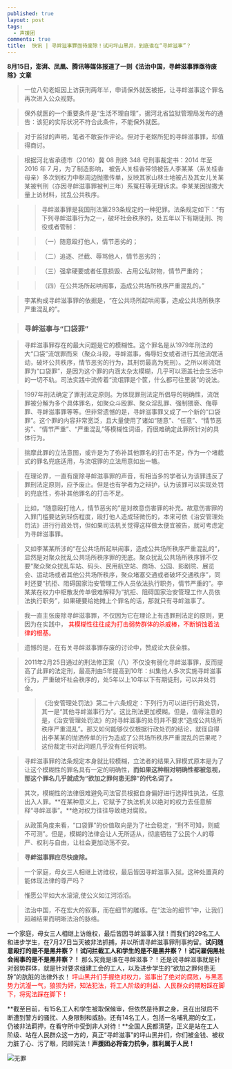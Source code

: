 ```yaml
---
published: true
layout: post
tags:
  - 声援团
comments: true
title:  快讯 | 寻衅滋事罪亟待废除！试问坪山黑井，到底谁在“寻衅滋事”？
---
```


**8月15日，澎湃、凤凰、腾讯等媒体报道了一则《法治中国，寻衅滋事罪亟待废除》文章**

> 一位八旬老妪因上访获刑两年半，申请保外就医被拒，让寻衅滋事这个罪名再次进入公众视野。

> 保外就医的一个重要条件是“生活不理自理”，据河北省监狱管理局发布的通告：该犯的实际状况不符合此条件，不能保外就医。

> 对于监狱的声明，笔者不敢妄作评论。但对于老妪所犯的寻衅滋事罪，却值得商讨。

> 根据河北省承德市（2016）冀 08 刑终 348 号刑事裁定书：2014 年至 2016 年 7 月，为了制造影响， 被告人关桂香带领被告人李某某（系关桂香母亲）多次到权力中枢周边抛撒传单，反映其家山林土地被占及其女儿关某某被判刑（亦因寻衅滋事罪被判三年）系冤枉等无理诉求。李某某因抛撒大量上访材料，扰乱公共秩序。

> > 寻衅滋事罪是我国刑法第293条规定的一种犯罪。法条规定如下：“有下列寻衅滋事行为之一，破坏社会秩序的，处五年以下有期徒刑、拘役或者管制：

> > （一）随意殴打他人，情节恶劣的；

> > （二）追逐、拦截、辱骂他人，情节恶劣的；

> > （三）强拿硬要或者任意损毁、占用公私财物，情节严重的；

> > （四）在公共场所起哄闹事，造成公共场所秩序严重混乱的。”

> 李某构成寻衅滋事罪的依据是，“在公共场所起哄闹事，造成公共场所秩序严重混乱的”。

> ### **寻衅滋事与“口袋罪”**

> 寻衅滋事罪存在的最大问题是它的模糊性。这个罪名是从1979年刑法的大“口袋”流氓罪而来（聚众斗殴，寻衅滋事，侮辱妇女或者进行其他流氓活动，破坏公共秩序，情节恶劣的行为，其刑罚最高为死刑）。之所以称流氓罪为“口袋罪”，是因为这个罪的内涵太杂太模糊，几乎可以涵盖社会生活中的一切不轨。司法实践中流传着“流氓罪是个筐，什么都可往里装”的说法。

> 1997年刑法确定了罪刑法定原则。为体现罪刑法定所倡导的明确性，流氓罪被分解为多个具体罪名，如聚众斗殴罪、聚众淫乱罪、强制猥亵、侮辱罪、寻衅滋事罪等等。但非常遗憾的是，寻衅滋事罪又成了一个新的“口袋罪”。这个罪的内容非常宽泛，且大量使用了诸如“随意”、“任意”、“情节恶劣”、“情节严重”、“严重混乱”等模糊性词语，而很难确定此罪所针对的具体行为。

> 揣摩此罪的立法意图，或许是为了弥补其他罪名的打击不足，作为一个堵截式的罪名兜底适用，与流氓罪的立法用意如出一辙。

> 在理论界，一直有废除寻衅滋事罪的声音，有相当多的学者认为该罪违反了罪刑法定原则，应予废止。但是也有学者为之辩护，认为该罪可以实现处罚的兜底性，弥补其他罪名的打击不足。

> 比如，“随意殴打他人，情节恶劣的”是对故意伤害罪的补充。故意伤害罪的入罪门槛要达到轻伤程度，殴打他人造成轻微伤的，本来可依《治安管理处罚法》进行行政处罚，但如果司法机关觉得这样做太便宜被告，就可考虑定为寻衅滋事罪。

> 又如李某某所涉的“在公共场所起哄闹事，造成公共场所秩序严重混乱的”，显然是对聚众扰乱公共场所秩序罪的兜底。聚众扰乱公共场所秩序罪不仅要“聚众聚众扰乱车站、码头、民用航空站、商场、公园、影剧院、展览会、运动场或者其他公共场所秩序，聚众堵塞交通或者破坏交通秩序”，同时还要“抗拒、阻碍国家治安管理工作人员依法执行职务，情节严重的”。李某某在权力中枢散发传单很难解释为“抗拒、阻碍国家治安管理工作人员依法执行职务”，如果硬要给她摊上个罪名的话，那就只有寻衅滋事了。

> 我一直主张废除寻衅滋事罪，不仅因为它在理论上有违罪刑法定的原则，更因为在实践中，<font color="red"> 其模糊性往往成为打击弱势群体的杀威棒，不断销蚀着法律的根基。 </font>

> 遗憾的是，在有关寻衅滋事罪存废的讨论中，赞成论大获全胜。

> 2011年2月25日通过的刑法修正案（八）不仅没有弱化寻衅滋事罪，反而提高了此罪的法定刑，最高刑由5年提高到10年：纠集他人多次实施寻衅滋事行为，严重破坏社会秩序的，处5年以上10年以下有期徒刑，可以并处罚金。



> > 《治安管理处罚法》第二十六条规定：下列行为可以进行行政处罚，其一是“其他寻衅滋事行为”。这比刑法更加模糊。但是，值得注意的是，《治安管理处罚法》的对寻衅滋事的处罚并不要求“造成公共场所秩序严重混乱”。那又如何能够仅仅根据行政处罚的结论，就径自得出李某某的抛洒传单的行为造成了公共场所秩序严重混乱的后果呢？这份裁定书对此问题几乎没有任何说明。

> 寻衅滋事罪的法条规定本身就比较模糊，立法者的结果入罪模式原本是为了让这个模糊性的罪名具有一定的明确性，**而如果这种相对明确性都被忽视，那这个罪名几乎就成为“欲加之罪何患无辞”的代名词了。**


> 其次，模糊性的法律很难避免司法官员根据自身偏好进行选择性执法，任意出入人罪。**在某种意义上，它赋予了执法机关以绝对的权力去任意解释“寻衅滋事”。**绝对权力往往导致绝对腐败。

> 从政策角度来看，“口袋罪”的价值取向是为了社会稳定，“刑不可知，则威不可测”。但是，模糊的法律会让人无所适从，彻底牺牲了公民个人的尊严、权利与自由，让社会更加动荡不安。

> **寻衅滋事罪应尽快废除。**

> 一个家庭，母女三人相继上访维权，最后皆因寻衅滋事入狱。这种处置真的能体现法律的尊严吗？

> 惟愿公平如大水滚滚,使公义如江河滔滔。

> 法治中国，不在宏大的叙事，而在细节的雕琢。在“法治的细节”中，让我们超越结果而明晰法治的脉络。

一个家庭，母女三人相继上访维权，最后皆因寻衅滋事入狱！而我们的29名工人和进步学生，在7月27日当天被非法抓捕，并以所谓寻衅滋事罪刑事拘留。**试问随意殴打的是不是黑井察？！试问拦截工人和学生的是不是黑井察？！试问雇佣黑社会闹事的是不是黑井察？！** 那么究竟是谁在寻衅滋事？！还是说寻衅滋事就是针对弱势群体，就是针对要求组建工会的工人，以及进步学生的“欲加之罪何患无辞”的肮脏的法律外衣！<font color="red"> 坪山黑井们手握绝对权力，滋事出了绝对的腐败，与黑恶势力沆瀣一气，狼狈为奸，知法犯法，将工人阶级的利益、人民群众的期盼踩在脚下，将宪法踩在脚下！ </font>

**截至目前，有15名工人和学生被取保候审，但依然是待罪之身，且在出狱后不断遭到警方的骚扰、人身限制和威胁。还有14名工人，包括一名哺乳期的女工，仍被非法羁押，在看守所中受到非人对待！**全国人民都清楚，正义是站在工人阶级、站在人民群众这一方的，真正“寻衅滋事”的坪山黑井们，你们被金钱、被权力脏了心、污了眼，罔顾宪法！**声援团必将奋力抗争，胜利属于人民！**

![无罪](https://upload.cc/i1/2018/08/16/XzZjuo.png)
